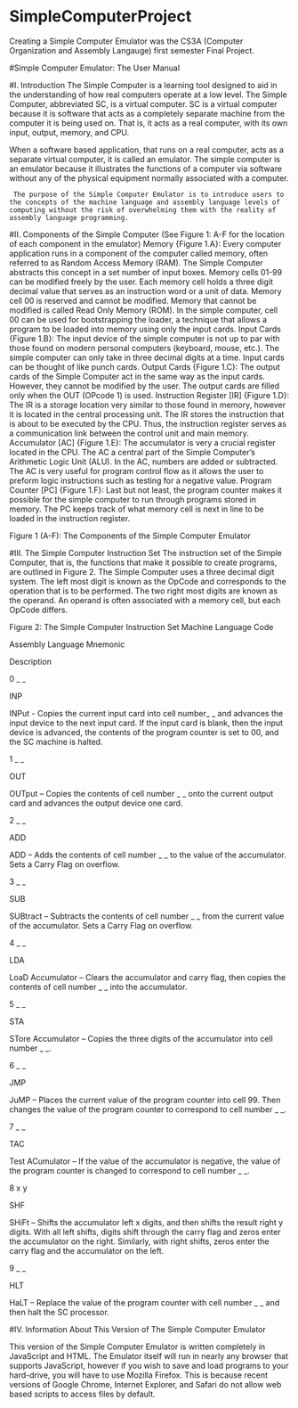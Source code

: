 SimpleComputerProject
=====================

Creating a Simple Computer Emulator was the CS3A (Computer Organization and Assembly Langauge) first semester Final Project.

#Simple Computer Emulator: The User Manual
 
#I.      Introduction
The Simple Computer is a learning tool designed to aid in the understanding of how real computers operate at a low level.  The Simple Computer, abbreviated SC, is a virtual computer. SC is a virtual computer because it is software that acts as a completely separate machine from the computer it is being used on.  That is, it acts as a real computer, with its own input, output, memory, and CPU.
 
When a software based application, that runs on a real computer, acts as a separate virtual computer, it is called an emulator. The simple computer is an emulator because it illustrates the functions of a computer via software without any of the physical equipment normally associated with a computer.
 
     The purpose of the Simple Computer Emulator is to introduce users to the concepts of the machine language and assembly language levels of computing without the risk of overwhelming them with the reality of assembly language programming.
 
#II.    Components of the Simple Computer
(See Figure 1: A-F for the location of each component in the emulator)
Memory {Figure 1.A}:
Every computer application runs in a component of the computer called memory, often referred to as Random Access Memory (RAM). The Simple Computer abstracts this concept in a set number of input boxes. Memory cells 01-99 can be modified freely by the user. Each memory cell holds a three digit decimal value that serves as an instruction word or a unit of data. Memory cell 00 is reserved and cannot be modified. Memory that cannot be modified is called Read Only Memory (ROM). In the simple computer, cell 00 can be used for bootstrapping the loader, a technique that allows a program to be loaded into memory using only the input cards.
Input Cards {Figure 1.B}:
The input device of the simple computer is not up to par with those found on modern personal computers (keyboard, mouse, etc.). The simple computer can only take in three decimal digits at a time. Input cards can be thought of like punch cards.
Output Cards {Figure 1.C}:
The output cards of the Simple Computer act in the same way as the input cards. However, they cannot be modified by the user. The output cards are filled only when the OUT (OPcode 1) is used.
Instruction Register [IR] {Figure 1.D}:
The IR is a storage location very similar to those found in memory, however it is located in the central processing unit. The IR stores the instruction that is about to be executed by the CPU. Thus, the instruction register serves as a communication link between the control unit and main memory.
Accumulator [AC] {Figure 1.E}:
The accumulator is very a crucial register located in the CPU. The AC a central part of the Simple Computer’s Arithmetic Logic Unit (ALU). In the AC, numbers are added or subtracted. The AC is very useful for program control flow as it allows the user to preform logic instructions such as testing for a negative value.
Program Counter [PC] {Figure 1.F}:
Last but not least, the program counter makes it possible for the simple computer to run through programs stored in memory. The PC keeps track of what memory cell is next in line to be loaded in the instruction register.
 
Figure 1 (A-F): The Components of the Simple Computer Emulator

 
#III.   The Simple Computer Instruction Set
The instruction set of the Simple Computer, that is, the functions that make it possible to create programs, are outlined in Figure 2. The Simple Computer uses a three decimal digit system. The left most digit is known as the OpCode and corresponds to the operation that is to be performed. The two right most digits are known as the operand. An operand is often associated with a memory cell, but each OpCode differs.
 
Figure 2: The Simple Computer Instruction Set
Machine Language Code

Assembly Language Mnemonic

Description

0 _ _

INP

INPut - Copies the current input card into cell number_ _ and advances the input device to the next input card. If the input card is blank, then the input device is advanced, the contents of the program counter is set to 00, and the SC machine is halted.

1 _ _

OUT

OUTput – Copies the contents of cell number _ _ onto the current output card and advances the output device one card.

2 _ _

ADD

ADD – Adds the contents of cell number _ _ to the value of the accumulator. Sets a Carry Flag on overflow.

3 _ _

SUB

SUBtract – Subtracts the contents of cell number _ _ from the current value of the accumulator. Sets a Carry Flag on overflow.

4 _ _

LDA

LoaD Accumulator – Clears the accumulator and carry flag, then copies the contents of cell number _ _ into the accumulator.

5 _ _

STA

STore Accumulator – Copies the three digits of the accumulator into cell number _ _.

6 _ _

JMP

JuMP – Places the current value of the program counter into cell 99. Then changes the value of the program counter to correspond to cell number _ _.

7 _ _

TAC

Test ACumulator – If the value of the accumulator is negative, the value of the program counter is changed to correspond to cell number _ _.

8 x y

SHF

SHiFt – Shifts the accumulator left x digits, and then shifts the result right y digits. With all left shifts, digits shift through the carry flag and zeros enter the accumulator on the right. Similarly, with right shifts, zeros enter the carry flag and the accumulator on the left.

9 _ _

HLT

HaLT – Replace the value of the program counter with cell number _ _ and then halt the SC processor.

 
 
#IV.    Information About This Version of The Simple Computer Emulator
 
This version of the Simple Computer Emulator is written completely in JavaScript and HTML. The Emulator itself will run in nearly any browser that supports JavaScript, however if you wish to save and load programs to your hard-drive, you will have to use Mozilla Firefox. This is because recent versions of Google Chrome, Internet Explorer, and Safari do not allow web based scripts to access files by default.
 
 
